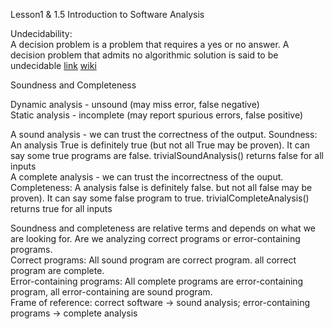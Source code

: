 Lesson1 & 1.5 Introduction to Software Analysis </br>

Undecidability: </br>
A decision problem is a problem that requires a yes or no answer. A decision problem that admits no algorithmic solution is said to be undecidable [link](https://www.cs.rochester.edu/u/nelson/courses/csc_173/computability/undecidable.html#:~:text=Definition%3A%20A%20decision%20problem%20is,is%20said%20to%20be%20undecidable.) [wiki](https://en.wikipedia.org/wiki/Undecidable_problem)</br>


Soundness and Completeness</br>

Dynamic analysis - unsound (may miss error, false negative)</br>
Static analysis - incomplete (may report spurious errors, false positive)</br>

A sound analysis - we can trust the correctness of the output. Soundness: An analysis True is definitely true (but not all True may be proven). It can say some true programs are false. trivialSoundAnalysis() returns false for all inputs</br>
A complete analysis - we can trust the incorrectness of the ouput. Completeness:  A analysis false is definitely false. but not all false may be proven). It can say some false program to true. trivialCompleteAnalysis() returns true for all inputs</br>

Soundness and completeness are relative terms and depends on what we are looking for. Are we analyzing correct programs or error-containing programs.</br>
Correct programs: All sound program are correct program. all correct program are complete. </br>
Error-containing programs: All complete programs are error-containing program, all error-containing are sound program.</br>
Frame of reference: correct software -> sound analysis; error-containing programs -> complete analysis</br>


